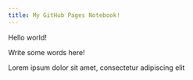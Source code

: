```yaml
---
title: My GitHub Pages Notebook!
---
```


Hello world!

Write some words here!


Lorem ipsum dolor sit amet, consectetur adipiscing elit
